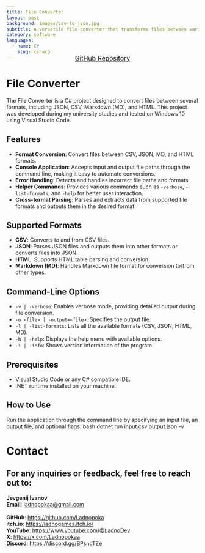 ```yaml
---
title: File Converter  
layout: post  
background: images/csv-to-json.jpg 
subtitle: A versatile file converter that transforms files between various formats such as JSON, CSV, MD, and HTML.  
category: software  
languages:  
  - name: C#  
    slug: csharp  
---
```


<div style="text-align: center; margin-top: -30px; margin-bottom: 25px; scale: 1">
  <a href="https://github.com/Ladnopoka/FileConverter" target="_blank" class="btn btn-primary" style="padding: 10px 20px; font-size: 1.2em;">GitHub Repository</a>
</div>

# File Converter
The File Converter is a C# project designed to convert files between several formats, including JSON, CSV, Markdown (MD), and HTML. This project was developed during my university studies and tested on Windows 10 using Visual Studio Code.

## Features
- **Format Conversion**: Convert files between CSV, JSON, MD, and HTML formats.
- **Console Application**: Accepts input and output file paths through the command line, making it easy to automate conversions.
- **Error Handling**: Detects and handles incorrect file paths and formats.
- **Helper Commands**: Provides various commands such as `-verbose`, `-list-formats`, and `-help` for better user interaction.
- **Cross-format Parsing**: Parses and extracts data from supported file formats and outputs them in the desired format.

## Supported Formats
- **CSV**: Converts to and from CSV files.
- **JSON**: Parses JSON files and outputs them into other formats or converts files into JSON.
- **HTML**: Supports HTML table parsing and conversion.
- **Markdown (MD)**: Handles Markdown file format for conversion to/from other types.

## Command-Line Options
- `-v | -verbose`: Enables verbose mode, providing detailed output during file conversion.
- `-o <file> | -output=<file>`: Specifies the output file.
- `-l | -list-formats`: Lists all the available formats (CSV, JSON, HTML, MD).
- `-h | -help`: Displays the help menu with available options.
- `-i | -info`: Shows version information of the program.

## Prerequisites
- Visual Studio Code or any C# compatible IDE.
- .NET runtime installed on your machine.

## How to Use
Run the application through the command line by specifying an input file, an output file, and optional flags:
bash dotnet run input.csv output.json -v

# Contact
## For any inquiries or feedback, feel free to reach out to:

**Jevgenij Ivanov** <br>
**Email**: ladnopokaa@gmail.com <br><br>
**GitHub**: https://github.com/Ladnopoka <br>
**itch.io**: https://ladnogames.itch.io/ <br>
**YouTube**: https://www.youtube.com/@LadnoDev <br>
**X**: https://x.com/Ladnopokaa <br>
**Discord**: https://discord.gg/BPsncTZe
